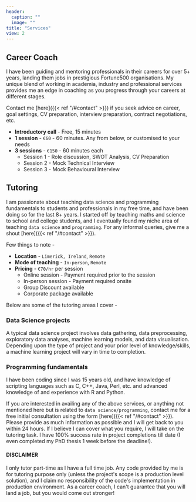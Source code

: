 ```yaml
---
header:
  caption: ""
  image: ""
title: "Services"
view: 2
---
```


## Career Coach
I have been guiding and mentoring professionals in their careers for over 5+ years, landing them jobs in prestigious Fortune500 organisations. My unique blend of working in academia, industry and professional services provides me an edge in coaching as you progress through your careers at different stages.

Contact me [here]({{< ref "/#contact" >}}) if you seek advice on career, goal settings, CV preparation, interview preparation, contract negotiations, etc. 

* __Introductory call__ - Free, 15 minutes
* __1 session__ - `€60` - 60 minutes. Any from below, or customised to your needs
* __3 sessions__ - `€150` - 60 minutes each
  + Session 1 - Role discussion, SWOT Analysis, CV Preparation
  + Session 2 - Mock Technical Interview
  + Session 3 - Mock Behavioural Interview

## Tutoring
I am passionate about teaching data science and programming fundamentals to students and professionals in my free time, and have been doing so for the last 8+ years. I started off by teaching maths and science to school and college students, and I eventually found my niche area of teaching `data science` and `programming`. For any informal queries, give me a shout [here]({{< ref "/#contact" >}}).

Few things to note -

* __Location__ - `Limerick, Ireland`, `Remote`
* __Mode of teaching__ - `In-person`, `Remote`
* __Pricing__ - `€70/hr` per session
  + Online session - Payment required prior to the session
  + In-person session - Payment required onsite
  + Group Discount available
  + Corporate package available

Below are some of the tutoring areas I cover - 

### Data Science projects

A typical data science project involves data gathering, data preprocessing, exploratory data analyses, machine learning models, and data visualisation. Depending upon the type of project and your prior level of knowledge/skills, a machine learning project will vary in time to completion.

### Programming fundamentals

I have been coding since I was 15 years old, and have knowledge of scripting languages such as C, C++, Java, Perl, etc. and advanced knowledge of and experience with R and Python.

If you are interested in availing any of the above services, or anything not mentioned here but is related to `data science/programming`, contact me for a free initial consultation using the form [here]({{< ref "/#contact" >}}). Please provide as much information as possible and I will get back to you within 24 hours. If I believe I can cover what you require, I will take on the tutoring task. I have 100% success rate in project completions till date (I even completed my PhD thesis 1 week before the deadline!).

#### __DISCLAIMER__ 
I only tutor part-time as I have a full time job. Any code provided by me is for tutoring purpose only (unless the project's scope is a production level solution), and I claim no responsibility of the code's implementation in production environment.
As a career coach, I can't guarantee that you will land a job, but you would come out stronger!